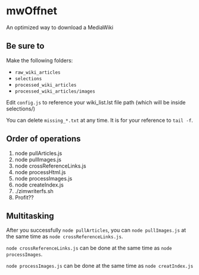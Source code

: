 # mwOffnet
An optimized way to download a MediaWiki

## Be sure to
Make the following folders:
  * `raw_wiki_articles`
  * `selections`
  * `processed_wiki_articles`
  * `processed_wiki_articles/images`

Edit `config.js` to reference your wiki_list.lst file path (which will be inside selections/)

You can delete `missing_*.txt` at any time. It is for your reference to `tail -f`.

## Order of operations
  1. node pullArticles.js
  2. node pullImages.js
  3. node crossReferenceLinks.js
  4. node processHtml.js
  5. node processImages.js
  6. node createIndex.js
  7. ./zimwriterfs.sh
  8. Profit??

## Multitasking
After you successfully `node pullArticles`, you can `node pullImages.js` at the same time as `node crossReferenceLinks.js`. 

`node crossReferenceLinks.js` can be done at the same time as `node processImages`.

`node processImages.js` can be done at the same time as `node creatIndex.js`